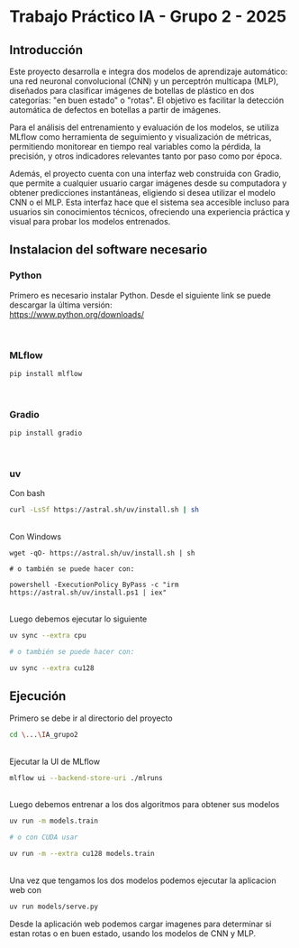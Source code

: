 # Trabajo Práctico IA - Grupo 2 - 2025
## Introducción
Este proyecto desarrolla e integra dos modelos de aprendizaje automático: una red neuronal convolucional (CNN) y un perceptrón multicapa (MLP), diseñados para clasificar imágenes de botellas de plástico en dos categorías: "en buen estado" o "rotas". El objetivo es facilitar la detección automática de defectos en botellas a partir de imágenes.

Para el análisis del entrenamiento y evaluación de los modelos, se utiliza MLflow como herramienta de seguimiento y visualización de métricas, permitiendo monitorear en tiempo real variables como la pérdida, la precisión, y otros indicadores relevantes tanto por paso como por época.

Además, el proyecto cuenta con una interfaz web construida con Gradio, que permite a cualquier usuario cargar imágenes desde su computadora y obtener predicciones instantáneas, eligiendo si desea utilizar el modelo CNN o el MLP. Esta interfaz hace que el sistema sea accesible incluso para usuarios sin conocimientos técnicos, ofreciendo una experiencia práctica y visual para probar los modelos entrenados.

## Instalacion del software necesario
### Python
Primero es necesario instalar Python. Desde el siguiente link se puede descargar la última versión:<br /> 
https://www.python.org/downloads/

<br /> 

### MLflow
```bash
pip install mlflow
```

<br /> 

### Gradio
```bash
pip install gradio
```

<br /> 

### uv

Con bash
```bash
curl -LsSf https://astral.sh/uv/install.sh | sh
```
<br /> Con Windows
```
wget -qO- https://astral.sh/uv/install.sh | sh

# o también se puede hacer con:

powershell -ExecutionPolicy ByPass -c "irm https://astral.sh/uv/install.ps1 | iex"
```
<br /> Luego debemos ejecutar lo siguiente
```bash
uv sync --extra cpu

# o también se puede hacer con:

uv sync --extra cu128
```

## Ejecución

Primero se debe ir al directorio del proyecto
```bash
cd \...\IA_grupo2
```
<br /> Ejecutar la UI de MLflow
```bash
mlflow ui --backend-store-uri ./mlruns
```
<br /> Luego debemos entrenar a los dos algoritmos para obtener sus modelos
```bash
uv run -m models.train

# o con CUDA usar

uv run -m --extra cu128 models.train
```
<br /> Una vez que tengamos los dos modelos podemos ejecutar la aplicacion web con
```bash
uv run models/serve.py
```
Desde la aplicación web podemos cargar imagenes para determinar si estan rotas o en buen estado, usando los modelos de CNN y MLP.